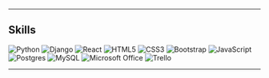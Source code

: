 <!-- <p align="center">
  <img src="intro.png" alt="Welcome">
</p> -->

<!-- - 👨‍💻 Completed my undergradute in Computer Science and Engineering
- 🔭 Currently Working for a software company as a junior software developer-->
<!-- - 🔭 Currently looking for a challenging work environment in software industry that will help me to grow and nurture my potentials. -->
<!-- - 🌱 I’m currently learning ![Django](https://img.shields.io/badge/django-%23092E20.svg?style=for-the-badge&logo=django&logoColor=white) -->
<!-- - ⚡ Fun fact: Love to cook and try new food items! -->
___
## Skills
![Python](https://img.shields.io/badge/python-3670A0?style=for-the-badge&logo=python&logoColor=ffdd54) ![Django](https://img.shields.io/badge/django-%23092E20.svg?style=for-the-badge&logo=django&logoColor=white) ![React](https://img.shields.io/badge/-ReactJs-61DAFB?logo=react&logoColor=white&style=for-the-badge) ![HTML5](https://img.shields.io/badge/html5-%23E34F26.svg?style=for-the-badge&logo=html5&logoColor=white) ![CSS3](https://img.shields.io/badge/css3-%231572B6.svg?style=for-the-badge&logo=css3&logoColor=white) ![Bootstrap](https://img.shields.io/badge/bootstrap-%23563D7C.svg?style=for-the-badge&logo=bootstrap&logoColor=white) ![JavaScript](https://img.shields.io/badge/javascript-%23323330.svg?style=for-the-badge&logo=javascript&logoColor=%23F7DF1E) ![Postgres](https://img.shields.io/badge/postgres-%23316192.svg?style=for-the-badge&logo=postgresql&logoColor=white) ![MySQL](https://img.shields.io/badge/mysql-%2300f.svg?style=for-the-badge&logo=mysql&logoColor=white) ![Microsoft Office](https://img.shields.io/badge/Microsoft_Office-D83B01?style=for-the-badge&logo=microsoft-office&logoColor=white) ![Trello](https://img.shields.io/badge/Trello-%23026AA7.svg?style=for-the-badge&logo=Trello&logoColor=white)
___
